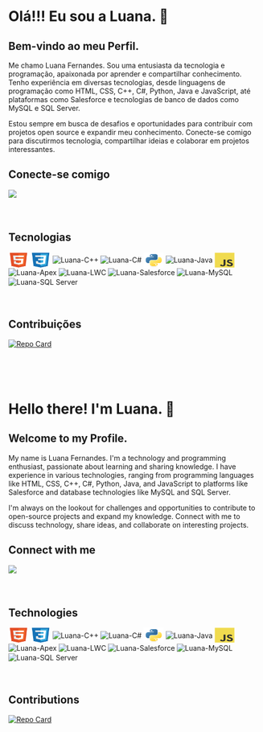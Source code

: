 <div>
    <h1>Olá!!! Eu sou a Luana. 👋 </h1>
    <h2>Bem-vindo ao meu Perfil.</h2>
    <p> Me chamo Luana Fernandes. Sou uma entusiasta da tecnologia e programação, apaixonada por aprender e compartilhar conhecimento. Tenho experiência em diversas tecnologias, desde linguagens de programação como HTML, CSS, C++, C#, Python, Java e JavaScript, até plataformas como Salesforce e tecnologias de banco de dados como MySQL e SQL Server.
    </p>
    <p>Estou sempre em busca de desafios e oportunidades para contribuir com projetos open source e expandir meu conhecimento. Conecte-se comigo para discutirmos tecnologia, compartilhar ideias e colaborar em projetos interessantes.
    </p>
</div>
<div>
    <h2>Conecte-se comigo</h2>
   <a href="https://www.linkedin.com/in/luahfernandes/" target="_blank"><img src="https://img.shields.io/badge/-LinkedIn-%230077B5?style=for-the-badge&logo=linkedin&logoColor=white" target="_blank"></a> 
</div>
<br>


<div style="display: inline_block"><br>
    <h2>Tecnologias</h2>
  <img align="center" alt="Luana-HTML" height="30" width="40" src="https://raw.githubusercontent.com/devicons/devicon/master/icons/html5/html5-original.svg">
  <img align="center" alt="Luana-CSS" height="30" width="40" src="https://raw.githubusercontent.com/devicons/devicon/master/icons/css3/css3-original.svg">
  <img align="center" alt="Luana-C++" height="30" width="40" src="https://cdn.jsdelivr.net/gh/devicons/devicon/icons/cplusplus/cplusplus-original.svg">
  <img align="center" alt="Luana-C#" height="30" width="40" src="https://cdn.jsdelivr.net/gh/devicons/devicon/icons/csharp/csharp-original.svg">
  <img align="center" alt="Luana-Python" height="30" width="40" src="https://raw.githubusercontent.com/devicons/devicon/master/icons/python/python-original.svg">
  <img align="center" alt="Luana-Java" height="30" width="40" src="https://cdn.jsdelivr.net/gh/devicons/devicon/icons/java/java-original.svg">
  <img align="center" alt="Luana-JavaScript" height="30" width="40" src="https://raw.githubusercontent.com/devicons/devicon/master/icons/javascript/javascript-original.svg">
  <img align="center" alt="Luana-Apex" height="30" width="30" src="https://salesforcecodex.com/wp-content/uploads/2019/08/SalesforceCodex_Apex-e1566962527231.png">
  <img align="center" alt="Luana-LWC" height="30" width="30" src="https://www.awesomelwc.com/resources/lwc.png">
  <img align="center" alt="Luana-Salesforce" height="30" width="30" src="https://www.vectorlogo.zone/logos/salesforce/salesforce-ar21.svg">
  <img align="center" alt="Luana-MySQL" height="30" width="40" src="https://cdn.jsdelivr.net/gh/devicons/devicon/icons/mysql/mysql-original-wordmark.svg">
  <img align="center" alt="Luana-SQL Server" height="30" width="40" src="https://img2.gratispng.com/20180615/jyr/kisspng-microsoft-sql-server-computer-servers-database-blendo-5b23ceeb160271.1655654715290733870902.jpg">
</div>
<br>
<br>

## Contribuições
[![Repo Card](https://github-readme-stats.vercel.app/api/pin/?username=kikirya&repo=dio-lab-open-source&bg_color=000&border_color=30A3DC&show_icons=true&icon_color=30A3DC&title_color=E94D5F&text_color=FFF)](https://github.com/kikirya/dio-lab-open-source)

<br><br><br>
<div>
    <h1>Hello there! I'm Luana. 👋 </h1>
    <h2>Welcome to my Profile.</h2>
    <p>My name is Luana Fernandes. I'm a technology and programming enthusiast, passionate about learning and sharing knowledge. I have experience in various technologies, ranging from programming languages like HTML, CSS, C++, C#, Python, Java, and JavaScript to platforms like Salesforce and database technologies like MySQL and SQL Server.
    </p>
    <p>I'm always on the lookout for challenges and opportunities to contribute to open-source projects and expand my knowledge. Connect with me to discuss technology, share ideas, and collaborate on interesting projects.
    </p>
</div>
<div>
    <h2>Connect with me</h2>
   <a href="https://www.linkedin.com/in/luahfernandes/" target="_blank"><img src="https://img.shields.io/badge/-LinkedIn-%230077B5?style=for-the-badge&logo=linkedin&logoColor=white" target="_blank"></a> 
</div>
<br>

<div style="display: inline_block"><br>
    <h2>Technologies</h2>
 <img align="center" alt="Luana-HTML" height="30" width="40" src="https://raw.githubusercontent.com/devicons/devicon/master/icons/html5/html5-original.svg">
  <img align="center" alt="Luana-CSS" height="30" width="40" src="https://raw.githubusercontent.com/devicons/devicon/master/icons/css3/css3-original.svg">
  <img align="center" alt="Luana-C++" height="30" width="40" src="https://cdn.jsdelivr.net/gh/devicons/devicon/icons/cplusplus/cplusplus-original.svg">
  <img align="center" alt="Luana-C#" height="30" width="40" src="https://cdn.jsdelivr.net/gh/devicons/devicon/icons/csharp/csharp-original.svg">
  <img align="center" alt="Luana-Python" height="30" width="40" src="https://raw.githubusercontent.com/devicons/devicon/master/icons/python/python-original.svg">
  <img align="center" alt="Luana-Java" height="30" width="40" src="https://cdn.jsdelivr.net/gh/devicons/devicon/icons/java/java-original.svg">
  <img align="center" alt="Luana-JavaScript" height="30" width="40" src="https://raw.githubusercontent.com/devicons/devicon/master/icons/javascript/javascript-original.svg">
  <img align="center" alt="Luana-Apex" height="30" width="30" src="https://salesforcecodex.com/wp-content/uploads/2019/08/SalesforceCodex_Apex-e1566962527231.png">
  <img align="center" alt="Luana-LWC" height="30" width="30" src="https://www.awesomelwc.com/resources/lwc.png">
  <img align="center" alt="Luana-Salesforce" height="30" width="30" src="https://www.vectorlogo.zone/logos/salesforce/salesforce-ar21.svg">
  <img align="center" alt="Luana-MySQL" height="30" width="40" src="https://cdn.jsdelivr.net/gh/devicons/devicon/icons/mysql/mysql-original-wordmark.svg">
  <img align="center" alt="Luana-SQL Server" height="30" width="40" src="https://img2.gratispng.com/20180615/jyr/kisspng-microsoft-sql-server-computer-servers-database-blendo-5b23ceeb160271.1655654715290733870902.jpg">
</div>
<br>
<br>

## Contributions
[![Repo Card](https://github-readme-stats.vercel.app/api/pin/?username=kikirya&repo=dio-lab-open-source&bg_color=000&border_color=30A3DC&show_icons=true&icon_color=30A3DC&title_color=E94D5F&text_color=FFF)](https://github.com/kikirya/dio-lab-open-source)